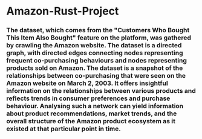 # Amazon-Rust-Project
### The dataset, which comes from the "Customers Who Bought This Item Also Bought" feature on the platform, was gathered by crawling the Amazon website. The dataset is a directed graph, with directed edges connecting nodes representing frequent co-purchasing behaviours and nodes representing products sold on Amazon. The dataset is a snapshot of the relationships between co-purchasing that were seen on the Amazon website on March 2, 2003. It offers insightful information on the relationships between various products and reflects trends in consumer preferences and purchase behaviour. Analysing such a network can yield information about product recommendations, market trends, and the overall structure of the Amazon product ecosystem as it existed at that particular point in time.
